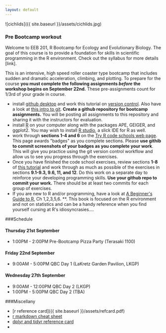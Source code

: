 ```yaml
---
layout: default
---
```



![cichlids]({{ site.baseurl }}/assets/cichlids.jpg) 

### Pre Bootcamp workout
Welcome to EEB 201, R Bootcamp for Ecology and Evolutionary Biology. The goal of this course is to provide a foundation for skills in scientific programming in the R environment. Check out the syllabus for more details [link].

This is an intensive, high speed roller coaster type bootcamp that includes sudden and dramatic acceleration, climbing, and plotting. To prepare for the course **you must complete the following assignments *before* the workshop begins on September 22nd.** These pre-assignments count for 1/3rd of your grade in course.

- install [github desktop](https://desktop.github.com/) and work this tutorial on [version control](http://product.hubspot.com/blog/git-and-github-tutorial-for-beginners). Also have a look at [this intro to git](https://readwrite.com/2013/09/30/understanding-github-a-journey-for-beginners-part-1/). **Create a github repository for bootcamp assignments.** You will be posting all assignments to this repository and sharing it with the instructors for evaluation.
- install [R](http://cran.r-project.org/) on your computer  along with the packages APE, GEIGER, and ggplot2. You may wish to install [R studio](https://www.rstudio.com/products/rstudio/download/), a slick IDE for R as well.
- work through **sections 1-4 and 6** on the [Try R code schools web page](http://tryr.codeschool.com/). This page awards "badges" as you complete sections. Please **use githib to commit screenshots of your badges as you complete your work**. This will give you practice using the git version control workflow and allow us to see you progress through the exercises.
- Once you have finished the code school exercises,  review sections **1-8** of [this tutorial](https://kingaa.github.io/R_Tutorial/) and work through as much as possible of the exercises in sections **9.1-9.3, 9.6, 11, and 12**. Do this work on a separate day to reinforce your developing programming skills.  **Use your github repo to commit your work.** There should be at least two commits for each group of exercises. 
- If you are new to R and/or programming, have a look at [A Beginner's Guide to R](http://link.springer.com/book/10.1007/978-0-387-93837-0), Ch 1,2,3,5,6. **. This book is focused on the R environment and not on statistics and can be a handy reference when you find yourself cursing at R's idiosyncrasies.... 




###Schedule

<!-- ![National Cheese Toast Day!]({{ site.baseurl }}/assets/cheese.png)

####Location: 1100 Terasaki Life Sciences Building  -->

#### Thursday 21st September

- 1:00PM - 2:00PM Pre-Bootcamp Pizza Party (Terasaki 1100)

#### Friday 22nd September

- 9:00AM - 5:00PM QBC Day 1 (LaKretz Garden Pavilion, LKGP)

#### Wednesday 27th September

- 9:00AM - 12:00PM QBC Day 2 (LKGP)
- 1:00PM - 5:00PM QBC Day 2 (TBA)

<!-- - 9-9:45 Introduction to bootcamp and R [slides]({{ site.baseurl }}/assets/intro.pdf) *Alfaro, Lohmueller, Pinter-Wollman*
- 10-10:45 Basic version control [slides]({{ site.baseurl }}/assets/git-overview.pdf) *Alfaro*
	- [simple guide to git](http://git.huit.harvard.edu/guide/)
	- [git cheat sheet]({{ site.baseurl }}/assets/git_cheat_sheet.pdf)
	- [Jonathan's git intro]({{ site.baseurl }}/assets/version_control.html)
	- make OSX remember your git [credentials](https://help.github.com/articles/caching-your-github-password-in-git/)
- 11-12:30 Flow control, scripts, functions [slides]({{ site.baseurl }}/assets/flow_control_in_R.html) *Alfaro*
	- pdf of [lecture]({{ site.baseurl }}/assets/flow_control_in_R.pdf)
	- just the lecture [R code]({{ site.baseurl }}/assets/flow_control_in_R.R)
- 12:30-1:30 Lunch
- 1:30-2:30 Introduction to plotting [slides]({{ site.baseurl }}/assets/KEL_plot_slides.day1.pdf) *Lohmueller*
- 2:30-5PM Work on assignments
	- [Bootcamp Exercise 1]({{ site.baseurl }}/assets/bootcamp_exercises_1_control.html) 
	- [Plotting Exercise 1]({{ site.baseurl }}/assets/Lohmueller_R_homework_exercise1.2016.pdf) 

- Review of programming basics [pdf]({{ site.baseurl }}/assets/EEB-201-JLS-R-Programming.pdf) *TBA* -->


<!-- #### Thursday 15 September 
- 9-10:00 Working with data [slides]({{ site.baseurl }}/assets/KEL_plot_slides.day2.pdf) [Analyze SNPs R code]({{ site.baseurl }}/assets/AnalyzeSNPdata.2016.student.R) *Lohmueller*
- 10:30-12:00 Using R for statistical analyses *Pinter-Wollman*

	- [slides]({{ site.baseurl }}/assets/EEB-R-bootcamp-stats-and-plotting.pdf) 
	- [R-code]({{ site.baseurl }}/assets/code-for-lesson.R)
	- [solutions to in class exercises]({{ site.baseurl }}/assets/solutions-pinter.R)

- 12-1:00 Lunch
- 1-5:00 Work on assignments
	- [Data manipulation exercise ]({{ site.baseurl }}/assets/Lohmueller_R_homework_exercise2.2016.pdf) *Lohmueller*
		- [hapmaps]({{ site.baseurl }}/assets/hapmap_CEU_r23a_chr2_ld-2.txt)
		- [phenotypes]({{ site.baseurl }}/assets/pheno.sim.2014-2.txt)
	- [Stats and plotting exercise ]({{ site.baseurl }}/assets/exercise.pdf) *Pinter-Wollman*
- Review of programming basics [handout]({{ site.baseurl }}/assets/EEB-201-JLS-R-Programming.pdf) *TBA*

####How to get credit for exercises
Please visit this [link](https://docs.google.com/spreadsheets/d/1IjiDnxPI4X8K6UzL9qT_nC9PNp2eVJtxigJQb7yaZZA/edit?usp=sharing) to paste the URL to your github repo so we can see you progress.

- **you must register your URL here if you want course credit!**
- **at least two commits to your github repo by 6:00 PM**



All exercises (final commits) must submitted to your repo by **Thursday, September 22nd** -->


<!-- ### Datasets 
####for Alfaro's section
- [data.txt]({{ site.baseurl }}/assets/data.txt)
- [tree.tre]({{ site.baseurl }}/assets/tree.tre)
- [source.example.R]({{ site.baseurl }}/assets/source.example.R)

####for Lohmueller's sections
- [hapmap-data]({{ site.baseurl }}/assets/hapmap_CEU_r23a_chr2_ld-1.txt)
- [phenotypic-sim-data]({{ site.baseurl }}/assets/pheno.sim.2014-1.txt)
- [plot-examples-source]({{ site.baseurl }}/assets/R_plot_slides.R) -->

###Miscellany
- [r reference card]({{ site.baseurl }}/assets/refcard.pdf)
- [r markdown cheat sheet](https://www.rstudio.com/wp-content/uploads/2015/02/rmarkdown-cheatsheet.pdf)
- [dplyr and tidyr reference card](https://www.rstudio.com/wp-content/uploads/2015/02/data-wrangling-cheatsheet.pdf)
- 





